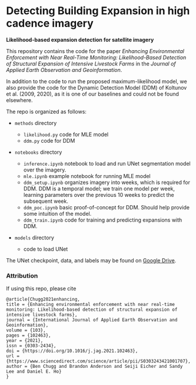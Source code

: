 # Detecting Building Expansion in high cadence imagery 
**Likelihood-based expansion detection for satellite imagery**

This repository contains the code for the paper _Enhancing Environmental Enforcement with Near
Real-Time Monitoring: Likelihood-Based Detection of
Structural Expansion of Intensive Livestock Farms_ in the _Journal of Applied Earth Observation 
and Geoinformation_. 

In addition to the code to run the proposed maximum-likelihood model, we also provide the code for 
the Dynamic Detection Model (DDM) of Koltunov et al. (2009, 2020), as it is one of our baselines and 
could not be found elsewhere. 

The repo is organized as follows: 

- `methods` directory
	- `likelihood.py` code for MLE model 
	- `ddm.py` code for DDM 

- `notebooks` directory
	- `inference.ipynb` notebook to load and run UNet segmentation model over the imagery. 
	- `mle.ipynb` example notebook for running MLE model 
	- `ddm_setup.ipynb` organizes imagery into weeks, which is required for DDM. DDM is a temporal model; we train one model per week, learning parameters over the previous 10 weeks to predict the subsequent week.  
	-  `ddm_poc.ipynb` basic proof-of-concept for DDM. Should help provide some intuition of the model. 
	- `ddm_train.ipynb` code for training and predicting expansions with DDM. 

- `models` directory 
	- code to load UNet 
 
The UNet checkpoint, data, and labels may be found on [Google Drive](https://drive.google.com/file/d/1PdoU9Q4-aw2ZCDsUqGyVsVQqXU5PO9mN/view?usp=sharing).  

### Attribution 
If using this repo, please cite 
```
@article{Chugg2021enhancing,
title = {Enhancing environmental enforcement with near real-time monitoring: Likelihood-based detection of structural expansion of intensive livestock farms},
journal = {International Journal of Applied Earth Observation and Geoinformation},
volume = {103},
pages = {102463},
year = {2021},
issn = {0303-2434},
doi = {https://doi.org/10.1016/j.jag.2021.102463},
url = {https://www.sciencedirect.com/science/article/pii/S0303243421001707},
author = {Ben Chugg and Brandon Anderson and Seiji Eicher and Sandy Lee and Daniel E. Ho}
}
```
 

